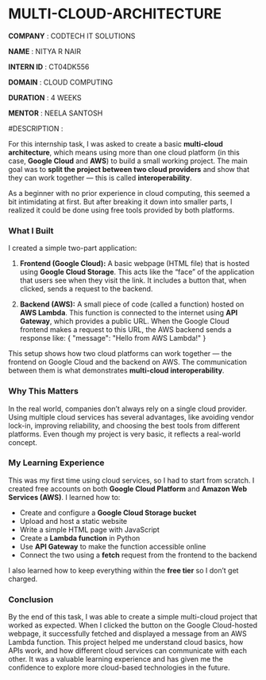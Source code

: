 # MULTI-CLOUD-ARCHITECTURE

**COMPANY** : CODTECH IT SOLUTIONS

**NAME** : NITYA R NAIR

**INTERN ID** : CT04DK556

**DOMAIN** :  CLOUD COMPUTING

**DURATION** : 4 WEEKS 

**MENTOR** : NEELA SANTOSH

#DESCRIPTION : 

For this internship task, I was asked to create a basic **multi-cloud architecture**, which means using more than one cloud platform (in this case, **Google Cloud** and **AWS**) to build a small working project. The main goal was to **split the project between two cloud providers** and show that they can work together — this is called **interoperability**.

As a beginner with no prior experience in cloud computing, this seemed a bit intimidating at first. But after breaking it down into smaller parts, I realized it could be done using free tools provided by both platforms.

### **What I Built**

I created a simple two-part application:

1. **Frontend (Google Cloud):**
   A basic webpage (HTML file) that is hosted using **Google Cloud Storage**. This acts like the “face” of the application that users see when they visit the link. It includes a button that, when clicked, sends a request to the backend.

2. **Backend (AWS):**
   A small piece of code (called a function) hosted on **AWS Lambda**. This function is connected to the internet using **API Gateway**, which provides a public URL. When the Google Cloud frontend makes a request to this URL, the AWS backend sends a response like:
   { "message": "Hello from AWS Lambda!" }

This setup shows how two cloud platforms can work together — the frontend on Google Cloud and the backend on AWS. The communication between them is what demonstrates **multi-cloud interoperability**.

### **Why This Matters**

In the real world, companies don’t always rely on a single cloud provider. Using multiple cloud services has several advantages, like avoiding vendor lock-in, improving reliability, and choosing the best tools from different platforms. Even though my project is very basic, it reflects a real-world concept.

### **My Learning Experience**

This was my first time using cloud services, so I had to start from scratch. I created free accounts on both **Google Cloud Platform** and **Amazon Web Services (AWS)**. I learned how to:

* Create and configure a **Google Cloud Storage bucket**
* Upload and host a static website
* Write a simple HTML page with JavaScript
* Create a **Lambda function** in Python
* Use **API Gateway** to make the function accessible online
* Connect the two using a **fetch** request from the frontend to the backend

I also learned how to keep everything within the **free tier** so I don’t get charged.

### **Conclusion**

By the end of this task, I was able to create a simple multi-cloud project that worked as expected. When I clicked the button on the Google Cloud-hosted webpage, it successfully fetched and displayed a message from an AWS Lambda function. This project helped me understand cloud basics, how APIs work, and how different cloud services can communicate with each other. It was a valuable learning experience and has given me the confidence to explore more cloud-based technologies in the future.

